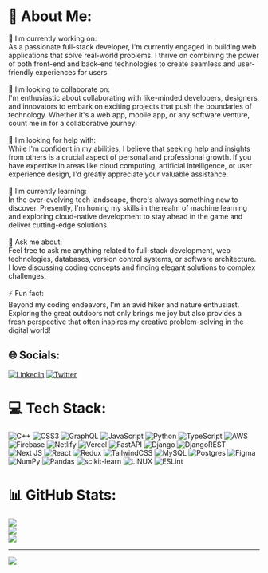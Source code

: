 # 💫 About Me:
🔭 I’m currently working on:<br>As a passionate full-stack developer, I'm currently engaged in building web applications that solve real-world problems. I thrive on combining the power of both front-end and back-end technologies to create seamless and user-friendly experiences for users.<br><br>👯 I’m looking to collaborate on:<br>I'm enthusiastic about collaborating with like-minded developers, designers, and innovators to embark on exciting projects that push the boundaries of technology. Whether it's a web app, mobile app, or any software venture, count me in for a collaborative journey!<br><br>🤝 I’m looking for help with:<br>While I'm confident in my abilities, I believe that seeking help and insights from others is a crucial aspect of personal and professional growth. If you have expertise in areas like cloud computing, artificial intelligence, or user experience design, I'd greatly appreciate your valuable assistance.<br><br>🌱 I’m currently learning:<br>In the ever-evolving tech landscape, there's always something new to discover. Presently, I'm honing my skills in the realm of machine learning and exploring cloud-native development to stay ahead in the game and deliver cutting-edge solutions.<br><br>💬 Ask me about:<br>Feel free to ask me anything related to full-stack development, web technologies, databases, version control systems, or software architecture. I love discussing coding concepts and finding elegant solutions to complex challenges.<br><br>⚡ Fun fact:<br>Beyond my coding endeavors, I'm an avid hiker and nature enthusiast. Exploring the great outdoors not only brings me joy but also provides a fresh perspective that often inspires my creative problem-solving in the digital world!


## 🌐 Socials:
[![LinkedIn](https://img.shields.io/badge/LinkedIn-%230077B5.svg?logo=linkedin&logoColor=white)](https://linkedin.com/in/https://www.linkedin.com/in/nishant-chandel-000020211/) [![Twitter](https://img.shields.io/badge/Twitter-%231DA1F2.svg?logo=Twitter&logoColor=white)](https://twitter.com/https://twitter.com/nishantxchandel) 

# 💻 Tech Stack:
![C++](https://img.shields.io/badge/c++-%2300599C.svg?style=for-the-badge&logo=c%2B%2B&logoColor=white) ![CSS3](https://img.shields.io/badge/css3-%231572B6.svg?style=for-the-badge&logo=css3&logoColor=white) ![GraphQL](https://img.shields.io/badge/-GraphQL-E10098?style=for-the-badge&logo=graphql&logoColor=white) ![JavaScript](https://img.shields.io/badge/javascript-%23323330.svg?style=for-the-badge&logo=javascript&logoColor=%23F7DF1E) ![Python](https://img.shields.io/badge/python-3670A0?style=for-the-badge&logo=python&logoColor=ffdd54) ![TypeScript](https://img.shields.io/badge/typescript-%23007ACC.svg?style=for-the-badge&logo=typescript&logoColor=white) ![AWS](https://img.shields.io/badge/AWS-%23FF9900.svg?style=for-the-badge&logo=amazon-aws&logoColor=white) ![Firebase](https://img.shields.io/badge/firebase-%23039BE5.svg?style=for-the-badge&logo=firebase) ![Netlify](https://img.shields.io/badge/netlify-%23000000.svg?style=for-the-badge&logo=netlify&logoColor=#00C7B7) ![Vercel](https://img.shields.io/badge/vercel-%23000000.svg?style=for-the-badge&logo=vercel&logoColor=white) ![FastAPI](https://img.shields.io/badge/FastAPI-005571?style=for-the-badge&logo=fastapi) ![Django](https://img.shields.io/badge/django-%23092E20.svg?style=for-the-badge&logo=django&logoColor=white) ![DjangoREST](https://img.shields.io/badge/DJANGO-REST-ff1709?style=for-the-badge&logo=django&logoColor=white&color=ff1709&labelColor=gray) ![Next JS](https://img.shields.io/badge/Next-black?style=for-the-badge&logo=next.js&logoColor=white) ![React](https://img.shields.io/badge/react-%2320232a.svg?style=for-the-badge&logo=react&logoColor=%2361DAFB) ![Redux](https://img.shields.io/badge/redux-%23593d88.svg?style=for-the-badge&logo=redux&logoColor=white) ![TailwindCSS](https://img.shields.io/badge/tailwindcss-%2338B2AC.svg?style=for-the-badge&logo=tailwind-css&logoColor=white) ![MySQL](https://img.shields.io/badge/mysql-%2300f.svg?style=for-the-badge&logo=mysql&logoColor=white) ![Postgres](https://img.shields.io/badge/postgres-%23316192.svg?style=for-the-badge&logo=postgresql&logoColor=white) 	![Figma](https://img.shields.io/badge/figma-%23F24E1E.svg?style=for-the-badge&logo=figma&logoColor=white) ![NumPy](https://img.shields.io/badge/numpy-%23013243.svg?style=for-the-badge&logo=numpy&logoColor=white) ![Pandas](https://img.shields.io/badge/pandas-%23150458.svg?style=for-the-badge&logo=pandas&logoColor=white) ![scikit-learn](https://img.shields.io/badge/scikit--learn-%23F7931E.svg?style=for-the-badge&logo=scikit-learn&logoColor=white) ![LINUX](https://img.shields.io/badge/Linux-FCC624?style=for-the-badge&logo=linux&logoColor=black) ![ESLint](https://img.shields.io/badge/ESLint-4B3263?style=for-the-badge&logo=eslint&logoColor=white)
# 📊 GitHub Stats:
![](https://github-readme-stats.vercel.app/api?username=inishantxchandel&theme=dark&hide_border=false&include_all_commits=false&count_private=false)<br/>
![](https://github-readme-streak-stats.herokuapp.com/?user=inishantxchandel&theme=dark&hide_border=false)<br/>
![](https://github-readme-stats.vercel.app/api/top-langs/?username=inishantxchandel&theme=dark&hide_border=false&include_all_commits=false&count_private=false&layout=compact)

---
[![](https://visitcount.itsvg.in/api?id=inishantxchandel&icon=0&color=0)](https://visitcount.itsvg.in)

<!-- Proudly created with GPRM ( https://gprm.itsvg.in ) -->
